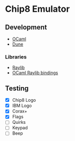 # Chip8 Emulator

## Development

- [OCaml](https://ocaml.org/)
- [Dune](https://dune.build/)

### Libraries

- [Raylib](https://www.raylib.com/)
- [OCaml Raylib bindings](https://github.com/tjammer/raylib-ocaml)

## Testing

- [x] Chip8 Logo
- [x] IBM Logo
- [x] Corax+
- [x] Flags
- [ ] Quirks
- [ ] Keypad
- [ ] Beep
